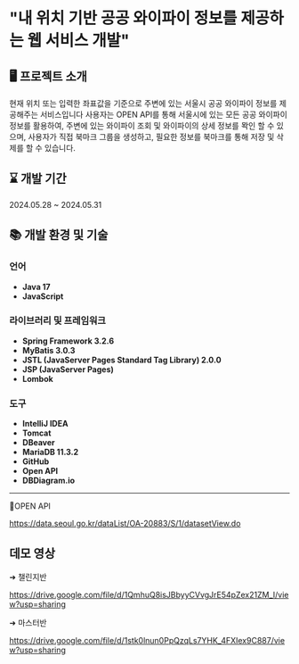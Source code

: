 # "내 위치 기반 공공 와이파이 정보를 제공하는 웹 서비스 개발"


## 🖥️ 프로젝트 소개

현재 위치 또는 입력한 좌표값을 기준으로 주변에 있는 서울시 공공 와이파이 정보를 제공해주는 서비스입니다
사용자는 OPEN API를 통해 서울시에 있는 모든 공공 와이파이 정보를 활용하여, 주변에 있는 와이파이 조회 및
와이파이의 상세 정보를 뫅인 할 수 있으며, 사용자가 직접 북마크 그룹을 생성하고, 필요한 정보를 북마크를 통해
저장 및 삭제를 할 수 있습니다.


## ⌛️ 개발 기간
2024.05.28 ~ 2024.05.31

## 📚 개발 환경 및 기술

### 언어

- **Java 17**
- **JavaScript**

### 라이브러리 및 프레임워크

- **Spring Framework 3.2.6**
- **MyBatis 3.0.3**
- **JSTL (JavaServer Pages Standard Tag Library) 2.0.0**
- **JSP (JavaServer Pages)**
- **Lombok**

### 도구

- **IntelliJ IDEA**
- **Tomcat**
- **DBeaver**
- **MariaDB 11.3.2**
- **GitHub**
- **Open API**
- **DBDiagram.io**

------
🔗OPEN API

<https://data.seoul.go.kr/dataList/OA-20883/S/1/datasetView.do>

## 데모 영상

➜ 챌린지반

<https://drive.google.com/file/d/1QmhuQ8isJBbyyCVvgJrE54pZex21ZM_I/view?usp=sharing>

➜ 마스터반

<https://drive.google.com/file/d/1stk0lnun0PpQzqLs7YHK_4FXIex9C887/view?usp=sharing>






